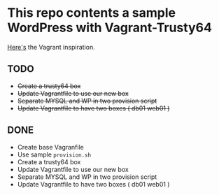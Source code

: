 # This repo contents a sample WordPress with Vagrant-Trusty64
[Here's](https://gist.github.com/ricardocanelas/3ab28ba0a33a218f927cc9e39eb0effe) the Vagrant inspiration.

## TODO
- ~~Create a trusty64 box~~
- ~~Update Vagrantfile to use our new box~~
- ~~Separate MYSQL and WP in two provision script~~
- ~~Update Vagrantfile to have two boxes ( db01 web01 )~~

## DONE
- Create base Vagranfile
- Use sample `provision.sh`
- Create a trusty64 box
- Update Vagrantfile to use our new box
- Separate MYSQL and WP in two provision script
- Update Vagrantfile to have two boxes ( db01 web01 )
